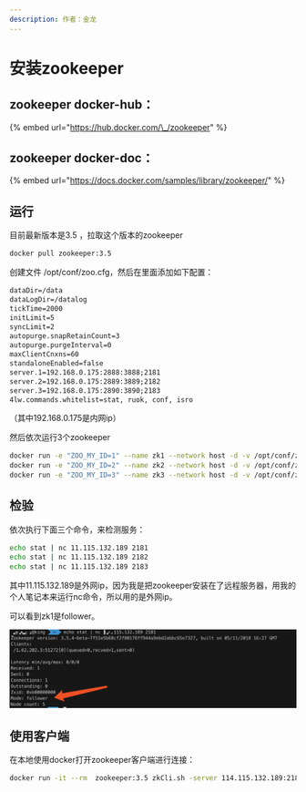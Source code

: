 ```yaml
---
description: 作者：金龙
---
```


# 安装zookeeper

## zookeeper docker-hub：

{% embed url="https://hub.docker.com/\_/zookeeper" %}

## zookeeper docker-doc：

{% embed url="https://docs.docker.com/samples/library/zookeeper/" %}

## 运行

目前最新版本是3.5 ，拉取这个版本的zookeeper

```bash
docker pull zookeeper:3.5
```

创建文件   /opt/conf/zoo.cfg，然后在里面添加如下配置：

```text
dataDir=/data
dataLogDir=/datalog
tickTime=2000
initLimit=5
syncLimit=2
autopurge.snapRetainCount=3
autopurge.purgeInterval=0
maxClientCnxns=60
standaloneEnabled=false
server.1=192.168.0.175:2888:3888;2181
server.2=192.168.0.175:2889:3889;2182
server.3=192.168.0.175:2890:3890;2183
4lw.commands.whitelist=stat, ruok, conf, isro
```

（其中192.168.0.175是内网ip）

然后依次运行3个zookeeper

```bash
docker run -e "ZOO_MY_ID=1" --name zk1 --network host -d -v /opt/conf/zoo.cfg:/conf/zoo.cfg zookeeper:3.5
docker run -e "ZOO_MY_ID=2" --name zk2 --network host -d -v /opt/conf/zoo.cfg:/conf/zoo.cfg zookeeper:3.5
docker run -e "ZOO_MY_ID=3" --name zk3 --network host -d -v /opt/conf/zoo.cfg:/conf/zoo.cfg zookeeper:3.5
```

## 检验

依次执行下面三个命令，来检测服务：

```bash
echo stat | nc 11.115.132.189 2181
echo stat | nc 11.115.132.189 2182
echo stat | nc 11.115.132.189 2183
```

其中11.115.132.189是外网ip，因为我是把zookeeper安装在了远程服务器，用我的个人笔记本来运行nc命令，所以用的是外网ip。

可以看到zk1是follower。

![](../../.gitbook/assets/image%20%2887%29.png)

## 使用客户端

在本地使用docker打开zookeeper客户端进行连接：

```bash
docker run -it --rm  zookeeper:3.5 zkCli.sh -server 114.115.132.189:2181
```





